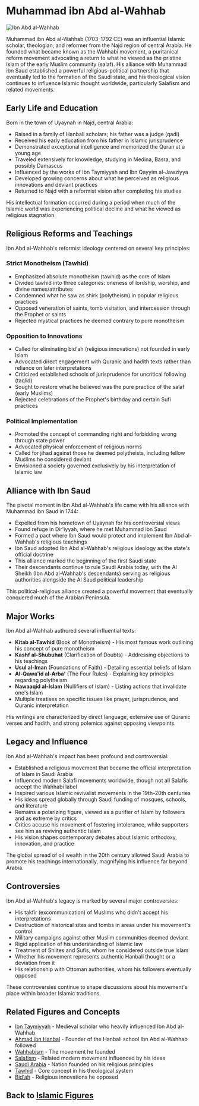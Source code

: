 # Muhammad ibn Abd al-Wahhab

![Ibn Abd al-Wahhab](../../images/ibn_abdul_wahhab.jpg)

Muhammad ibn Abd al-Wahhab (1703-1792 CE) was an influential Islamic scholar, theologian, and reformer from the Najd region of central Arabia. He founded what became known as the Wahhabi movement, a puritanical reform movement advocating a return to what he viewed as the pristine Islam of the early Muslim community (salaf). His alliance with Muhammad ibn Saud established a powerful religious-political partnership that eventually led to the formation of the Saudi state, and his theological vision continues to influence Islamic thought worldwide, particularly Salafism and related movements.

## Early Life and Education

Born in the town of Uyaynah in Najd, central Arabia:

- Raised in a family of Hanbali scholars; his father was a judge (qadi)
- Received his early education from his father in Islamic jurisprudence
- Demonstrated exceptional intelligence and memorized the Quran at a young age
- Traveled extensively for knowledge, studying in Medina, Basra, and possibly Damascus
- Influenced by the works of Ibn Taymiyyah and Ibn Qayyim al-Jawziyya
- Developed growing concerns about what he perceived as religious innovations and deviant practices
- Returned to Najd with a reformist vision after completing his studies

His intellectual formation occurred during a period when much of the Islamic world was experiencing political decline and what he viewed as religious stagnation.

## Religious Reforms and Teachings

Ibn Abd al-Wahhab's reformist ideology centered on several key principles:

### Strict Monotheism (Tawhid)

- Emphasized absolute monotheism (tawhid) as the core of Islam
- Divided tawhid into three categories: oneness of lordship, worship, and divine names/attributes
- Condemned what he saw as shirk (polytheism) in popular religious practices
- Opposed veneration of saints, tomb visitation, and intercession through the Prophet or saints
- Rejected mystical practices he deemed contrary to pure monotheism

### Opposition to Innovations

- Called for eliminating bid'ah (religious innovations) not founded in early Islam
- Advocated direct engagement with Quranic and hadith texts rather than reliance on later interpretations
- Criticized established schools of jurisprudence for uncritical following (taqlid)
- Sought to restore what he believed was the pure practice of the salaf (early Muslims)
- Rejected celebrations of the Prophet's birthday and certain Sufi practices

### Political Implementation

- Promoted the concept of commanding right and forbidding wrong through state power
- Advocated physical enforcement of religious norms
- Called for jihad against those he deemed polytheists, including fellow Muslims he considered deviant
- Envisioned a society governed exclusively by his interpretation of Islamic law

## Alliance with Ibn Saud

The pivotal moment in Ibn Abd al-Wahhab's life came with his alliance with Muhammad ibn Saud in 1744:

- Expelled from his hometown of Uyaynah for his controversial views
- Found refuge in Dir'iyyah, where he met Muhammad ibn Saud
- Formed a pact where Ibn Saud would protect and implement Ibn Abd al-Wahhab's religious teachings
- Ibn Saud adopted Ibn Abd al-Wahhab's religious ideology as the state's official doctrine
- This alliance marked the beginning of the first Saudi state
- Their descendants continue to rule Saudi Arabia today, with the Al Sheikh (Ibn Abd al-Wahhab's descendants) serving as religious authorities alongside the Al Saud political leadership

This political-religious alliance created a powerful movement that eventually conquered much of the Arabian Peninsula.

## Major Works

Ibn Abd al-Wahhab authored several influential texts:

- **Kitab al-Tawhid** (Book of Monotheism) - His most famous work outlining his concept of pure monotheism
- **Kashf al-Shubuhat** (Clarification of Doubts) - Addressing objections to his teachings
- **Usul al-Iman** (Foundations of Faith) - Detailing essential beliefs of Islam
- **Al-Qawa'id al-Arba'** (The Four Rules) - Explaining key principles regarding polytheism
- **Nawaaqid al-Islam** (Nullifiers of Islam) - Listing actions that invalidate one's Islam
- Multiple treatises on specific issues like prayer, jurisprudence, and Quranic interpretation

His writings are characterized by direct language, extensive use of Quranic verses and hadith, and strong polemics against opposing viewpoints.

## Legacy and Influence

Ibn Abd al-Wahhab's impact has been profound and controversial:

- Established a religious movement that became the official interpretation of Islam in Saudi Arabia
- Influenced modern Salafi movements worldwide, though not all Salafis accept the Wahhabi label
- Inspired various Islamic revivalist movements in the 19th-20th centuries
- His ideas spread globally through Saudi funding of mosques, schools, and literature
- Remains a polarizing figure, viewed as a purifier of Islam by followers and as extreme by critics
- Critics accuse his movement of fostering intolerance, while supporters see him as reviving authentic Islam
- His vision shapes contemporary debates about Islamic orthodoxy, innovation, and practice

The global spread of oil wealth in the 20th century allowed Saudi Arabia to promote his teachings internationally, magnifying his influence far beyond Arabia.

## Controversies

Ibn Abd al-Wahhab's legacy is marked by several major controversies:

- His takfir (excommunication) of Muslims who didn't accept his interpretations
- Destruction of historical sites and tombs in areas under his movement's control
- Military campaigns against other Muslim communities deemed deviant
- Rigid application of his understanding of Islamic law
- Treatment of Shiites and Sufis, whom he considered outside true Islam
- Whether his movement represents authentic Hanbali thought or a deviation from it
- His relationship with Ottoman authorities, whom his followers eventually opposed

These controversies continue to shape discussions about his movement's place within broader Islamic traditions.

## Related Figures and Concepts

- [Ibn Taymiyyah](./ibn_taymiyyah.md) - Medieval scholar who heavily influenced Ibn Abd al-Wahhab
- [Ahmad ibn Hanbal](./ahmad_ibn_hanbal.md) - Founder of the Hanbali school Ibn Abd al-Wahhab followed
- [Wahhabism](../denominations/wahhabism.md) - The movement he founded
- [Salafism](../denominations/salafism.md) - Related modern movement influenced by his ideas
- [Saudi Arabia](../history/saudi_arabia.md) - Nation founded on his religious principles
- [Tawhid](../beliefs/tawhid.md) - Core concept in his theological system
- [Bidʻah](../beliefs/bidah.md) - Religious innovations he opposed

## Back to [Islamic Figures](./README.md)
